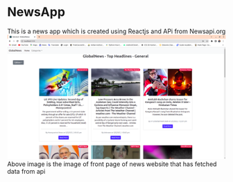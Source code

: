 # NewsApp
This is a news app which is created using Reactjs and APi from Newsapi.org
![Img1](img1.png)
Above image is the image of front page of news website that has fetched data from api  
